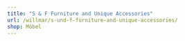 ```yaml
---
title: "S & F Furniture and Unique Accessories"
url: /willmar/s-und-f-furniture-and-unique-accessories/
shop: Möbel
---
```

